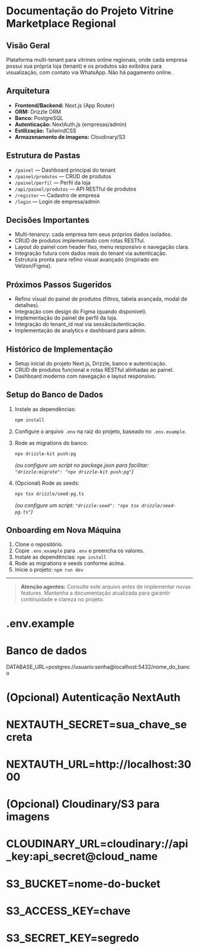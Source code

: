 # Documentação do Projeto Vitrine Marketplace Regional

## Visão Geral
Plataforma multi-tenant para vitrines online regionais, onde cada empresa possui sua própria loja (tenant) e os produtos são exibidos para visualização, com contato via WhatsApp. Não há pagamento online.

## Arquitetura
- **Frontend/Backend:** Next.js (App Router)
- **ORM:** Drizzle ORM
- **Banco:** PostgreSQL
- **Autenticação:** NextAuth.js (empresas/admin)
- **Estilização:** TailwindCSS
- **Armazenamento de imagens:** Cloudinary/S3

## Estrutura de Pastas
- `/painel` — Dashboard principal do tenant
- `/painel/produtos` — CRUD de produtos
- `/painel/perfil` — Perfil da loja
- `/api/painel/produtos` — API RESTful de produtos
- `/register` — Cadastro de empresa
- `/login` — Login de empresa/admin

## Decisões Importantes
- Multi-tenancy: cada empresa tem seus próprios dados isolados.
- CRUD de produtos implementado com rotas RESTful.
- Layout do painel com header fixo, menu responsivo e navegação clara.
- Integração futura com dados reais do tenant via autenticação.
- Estrutura pronta para refino visual avançado (inspirado em Velzon/Figma).

## Próximos Passos Sugeridos
- Refino visual do painel de produtos (filtros, tabela avançada, modal de detalhes).
- Integração com design do Figma (quando disponível).
- Implementação do painel de perfil da loja.
- Integração do tenant_id real via sessão/autenticação.
- Implementação de analytics e dashboard para admin.

## Histórico de Implementação
- Setup inicial do projeto Next.js, Drizzle, banco e autenticação.
- CRUD de produtos funcional e rotas RESTful alinhadas ao painel.
- Dashboard moderno com navegação e layout responsivo.

## Setup do Banco de Dados

1. Instale as dependências:
   ```bash
   npm install
   ```

2. Configure o arquivo `.env` na raiz do projeto, baseado no `.env.example`.

3. Rode as migrations do banco:
   ```bash
   npx drizzle-kit push:pg
   ```
   *(ou configure um script no package.json para facilitar: `"drizzle:migrate": "npx drizzle-kit push:pg"`)*
   
4. (Opcional) Rode as seeds:
   ```bash
   npx tsx drizzle/seed-pg.ts
   ```
   *(ou configure um script: `"drizzle:seed": "npx tsx drizzle/seed-pg.ts"`)*

## Onboarding em Nova Máquina

1. Clone o repositório.
2. Copie `.env.example` para `.env` e preencha os valores.
3. Instale as dependências: `npm install`
4. Rode as migrations e seeds conforme acima.
5. Inicie o projeto: `npm run dev`

---

> **Atenção agentes:**
> Consulte este arquivo antes de implementar novas features. Mantenha a documentação atualizada para garantir continuidade e clareza no projeto. 

# .env.example

# Banco de dados
DATABASE_URL=postgres://usuario:senha@localhost:5432/nome_do_banco

# (Opcional) Autenticação NextAuth
# NEXTAUTH_SECRET=sua_chave_secreta
# NEXTAUTH_URL=http://localhost:3000

# (Opcional) Cloudinary/S3 para imagens
# CLOUDINARY_URL=cloudinary://api_key:api_secret@cloud_name
# S3_BUCKET=nome-do-bucket
# S3_ACCESS_KEY=chave
# S3_SECRET_KEY=segredo 